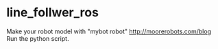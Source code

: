 # line_follwer_ros
Make your robot model with "mybot robot" http://moorerobots.com/blog
Run the python script.

